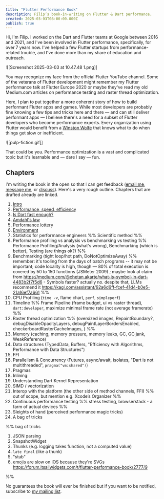 ```yaml
---
title: "Flutter Performance Book"
description: Filip’s book-in-writing on Flutter & Dart performance.
created: 2025-03-03T08:00:00.000Z
publish: true
---
```


Hi, I'm Filip. I worked on the Dart and Flutter teams at Google between 2016 and 2021, and I've been involved in Flutter performance, specifically, for over 7 years now. I've helped a few Flutter startups from performance-related trouble, and I've done more than my share of education and outreach.

![[Screenshot 2025-03-03 at 10.47.48 1.png]]

You may recognize my face from the official Flutter YouTube channel. Some of the veterans of Flutter development might remember my Flutter performance talk at Flutter Europe 2020 or maybe they've read my old Medium.com articles on performance testing and raster thread optimization.

<!-- Flutter Europe 2020](https://www.youtube.com/watch?v=SQcmrl_NkqY) -->

Here, I plan to put together a more coherent story of how to build performant Flutter apps and games. While most developers are probably fine knowing a few tips and tricks here and there — and can still deliver performant apps — I believe there's a need for a subset of Flutter developers who become performance experts. Every organization using Flutter would benefit from a [Winston Wolfe](https://en.wikipedia.org/wiki/Pulp_Fiction#Cast) that knows what to do when things get slow or inefficient.

![[pulp-fiction.gif]]

That could be you. Performance optimization is a vast and complicated topic but it's learnable and — dare I say — fun.

## Chapters

I'm writing the book in the open so that I can get feedback ([email me](mailto:filip.hracek@gmail.com), [message me](https://mastodon.social/@filiph), or [discuss](https://forum.itsallwidgets.com/t/flutter-performance-book/2777)). Here's a very rough outline. Chapters that are drafted already are linked.

1. [Intro](/flutter-performance/010-intro.html)
2. [Performance, speed, efficiency](/flutter-performance/020-performance-speed-efficiency.html)
3. [Is Dart fast enough?](/flutter-performance/030-is-dart-fast-enough.html)
4. [Amdahl's law](/flutter-performance/040-amdahl's-law.html)
5. [Performance lottery](/flutter-performance/050-performance-lottery.html)
6. [Environment](/flutter-performance/060-environment.html)
7. Statistics for performance engineers %% Scientific method %%
8. Performance profiling vs analysis vs benchmarking vs testing %% Performance Profiling/Analysis (what's wrong), Benchmarking (which is better), Testing (are things ok?) %%
9. Benchmarking (tight loop/hot path, DoNotOptimizeAway) %% remember: it's tooling from the days of batch programs -- it may not be important; code locality is high, though — 80% of total execution is covered by 50 to 150 functions (JSMeter 2009) ; maybe look at claim from https://medium.com/@chetan.akarte/what-is-symbol-in-dart-4483b2f7f5d6 - Symbols faster? actually no. despite that, LLMs recommend it https://kagi.com/assistant/92a6d6ff-fcef-41d4-b0e5-21a16ef7a661 %%
10. CPU Profiling (`time -v`, flame chart, `perf`, `simpleperf`)
11. Timeline %% Frame Pipeline (frame budget, ui vs raster thread), `dart:developer`, maximize minimal frame rate (not average framerate) %%
12. Raster thread optimization %% (oversized images, RepaintBoundary?, debugDisableOpacityLayers, debugPaintLayerBordersEnabled, checkerboardRasterCacheImages, ) %%
13. Memory (caching, memory pressure, memory leaks, GC, GC jank, WeakReference)
14. Data structures (TypedData, Buffers, "Efficiency with Algorithms, Performance with Data Structures")
15. FFI
16. Parallelism & Concurrency (Futures, async/await, isolates, "Dart is not multithreaded", `pragma("vm:shared")`)
17. Pragmas
18. Inlining
19. Understanding Dart Kernel Representation
20. SIMD / vectorization
21. Interop with the platform (the other side of method channels, FFI) %% out of scope, but mention e.g. Xcode’s Organizer %%
22. Continuous performance testing %% stress testing, browserstack - a farm of actual devices %%
23. Sleights of hand (perceived performance magic tricks)
24. A bag of tricks


%%
bag of tricks

1. JSON parsing
2. SnapshotWidget
3. Thunks (e.g. logging takes function, not a computed value)
4. `late final` (like a thunk)
5. "stub"
6. emojis are slow on iOS because they're SVGs https://forum.itsallwidgets.com/t/flutter-performance-book/2777/9

%%

No guarantees the book will ever be finished but if you want to be notified, subscribe to [my mailing list](https://filiph.net/await).


